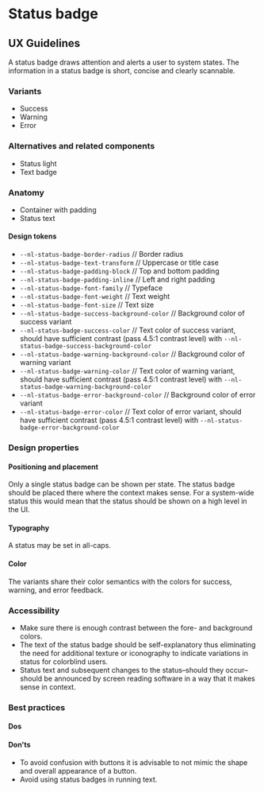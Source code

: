 <!-- \*Status: **In development\*** -->

# Status badge

## UX Guidelines

A status badge draws attention and alerts a user to system states. The information in a status badge is short, concise and clearly scannable.

### Variants

- Success
- Warning
- Error

### Alternatives and related components

- Status light
- Text badge

### Anatomy

- Container with padding
- Status text

#### Design tokens

- `--nl-status-badge-border-radius` // Border radius
- `--nl-status-badge-text-transform` // Uppercase or title case
- `--nl-status-badge-padding-block` // Top and bottom padding
- `--nl-status-badge-padding-inline` // Left and right padding
- `--nl-status-badge-font-family` // Typeface
- `--nl-status-badge-font-weight` // Text weight
- `--nl-status-badge-font-size` // Text size
- `--nl-status-badge-success-background-color` // Background color of success variant
- `--nl-status-badge-success-color` // Text color of success variant, should have sufficient contrast (pass 4.5:1 contrast level) with `--nl-status-badge-success-background-color`
- `--nl-status-badge-warning-background-color` // Background color of warning variant
- `--nl-status-badge-warning-color` // Text color of warning variant, should have sufficient contrast (pass 4.5:1 contrast level) with `--nl-status-badge-warning-background-color`
- `--nl-status-badge-error-background-color` // Background color of error variant
- `--nl-status-badge-error-color` // Text color of error variant, should have sufficient contrast (pass 4.5:1 contrast level) with `--nl-status-badge-error-background-color`

### Design properties

#### Positioning and placement

Only a single status badge can be shown per state. The status badge should be placed there where the context makes sense. For a system-wide status this would mean that the status should be shown on a high level in the UI.

#### Typography

A status may be set in all-caps.

#### Color

The variants share their color semantics with the colors for success, warning, and error feedback.

### Accessibility

- Make sure there is enough contrast between the fore- and background colors.
- The text of the status badge should be self-explanatory thus eliminating the need for additional texture or iconography to indicate variations in status for colorblind users.
- Status text and subsequent changes to the status–should they occur–should be announced by screen reading software in a way that it makes sense in context.

### Best practices

#### Dos

#### Don'ts

- To avoid confusion with buttons it is advisable to not mimic the shape and overall appearance of a button.
- Avoid using status badges in running text.
